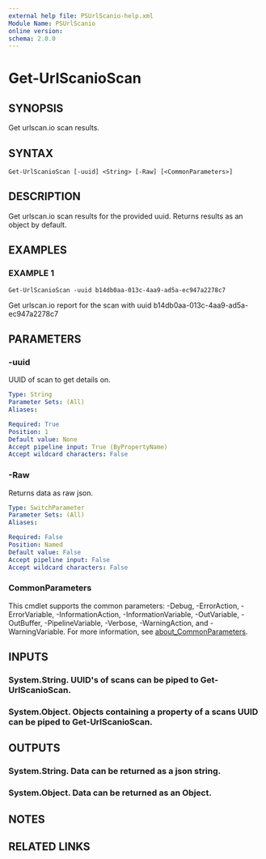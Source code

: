 ```yaml
---
external help file: PSUrlScanio-help.xml
Module Name: PSUrlScanio
online version:
schema: 2.0.0
---
```


# Get-UrlScanioScan

## SYNOPSIS
Get urlscan.io scan results.

## SYNTAX

```
Get-UrlScanioScan [-uuid] <String> [-Raw] [<CommonParameters>]
```

## DESCRIPTION
Get urlscan.io scan results for the provided uuid.
Returns results as an object by default.

## EXAMPLES

### EXAMPLE 1
```
Get-UrlScanioScan -uuid b14db0aa-013c-4aa9-ad5a-ec947a2278c7
```

Get urlscan.io report for the scan with uuid b14db0aa-013c-4aa9-ad5a-ec947a2278c7

## PARAMETERS

### -uuid
UUID of scan to get details on.

```yaml
Type: String
Parameter Sets: (All)
Aliases:

Required: True
Position: 1
Default value: None
Accept pipeline input: True (ByPropertyName)
Accept wildcard characters: False
```

### -Raw
Returns data as raw json.

```yaml
Type: SwitchParameter
Parameter Sets: (All)
Aliases:

Required: False
Position: Named
Default value: False
Accept pipeline input: False
Accept wildcard characters: False
```

### CommonParameters
This cmdlet supports the common parameters: -Debug, -ErrorAction, -ErrorVariable, -InformationAction, -InformationVariable, -OutVariable, -OutBuffer, -PipelineVariable, -Verbose, -WarningAction, and -WarningVariable. For more information, see [about_CommonParameters](http://go.microsoft.com/fwlink/?LinkID=113216).

## INPUTS

### System.String. UUID's of scans can be piped to Get-UrlScanioScan.
### System.Object. Objects containing a property of a scans UUID can be piped to Get-UrlScanioScan.
## OUTPUTS

### System.String. Data can be returned as a json string.
### System.Object. Data can be returned as an Object.
## NOTES

## RELATED LINKS
